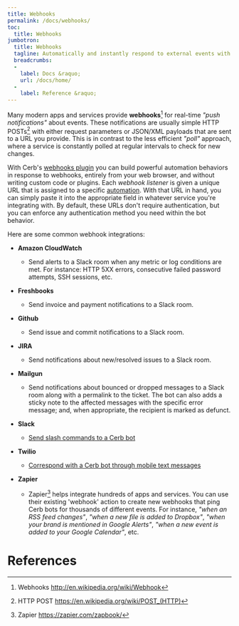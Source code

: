 ```yaml
---
title: Webhooks
permalink: /docs/webhooks/
toc:
  title: Webhooks
jumbotron:
  title: Webhooks
  tagline: Automatically and instantly respond to external events with bots
  breadcrumbs:
  -
    label: Docs &raquo;
    url: /docs/home/
  -
    label: Reference &raquo;
---
```


Many modern apps and services provide **webhooks**[^webhooks] for real-time _"push notifications"_ about events.  These notifications are usually simple HTTP POSTs[^http-post] with either request parameters or JSON/XML payloads that are sent to a URL you provide.  This is in contrast to the less efficient _"poll"_ approach, where a service is constantly polled at regular intervals to check for new changes.

With Cerb's [webhooks plugin](/guides/webhooks/configure/) you can build powerful automation behaviors in response to webhooks, entirely from your web browser, and without writing custom code or plugins.  Each _webhook listener_ is given a unique URL that is assigned to a specific [automation](/docs/automations/).  With that URL in hand, you can simply paste it into the appropriate field in whatever service you're integrating with.  By default, these URLs don't require authentication, but you can enforce any authentication method you need within the bot behavior.

Here are some common webhook integrations:

- **Amazon CloudWatch**
  - Send alerts to a Slack room when any metric or log conditions are met.  For instance: HTTP 5XX errors, consecutive failed password attempts, SSH sessions, etc.

- **Freshbooks**
  - Send invoice and payment notifications to a Slack room.

- **Github**
  - Send issue and commit notifications to a Slack room.

- **JIRA**
  - Send notifications about new/resolved issues to a Slack room.

- **Mailgun**
  - Send notifications about bounced or dropped messages to a Slack room along with a permalink to the ticket.  The bot can also adds a sticky note to the affected messages with the specific error message; and, when appropriate, the recipient is marked as defunct.

- **Slack**
  - [Send slash commands to a Cerb bot](/guides/integrations/slack/slash-commands/)

- **Twilio**
  - [Correspond with a Cerb bot through mobile text messages](/guides/integrations/twilio/)

- **Zapier**
  - Zapier[^zapier] helps integrate hundreds of apps and services.  You can use their existing 'webhook' action to create new webhooks that ping Cerb bots for thousands of different events.  For instance, _"when an RSS feed changes"_, _"when a new file is added to Dropbox"_, _"when your brand is mentioned in Google Alerts"_, _"when a new event is added to your Google Calendar"_, etc.

# References

[^http-post]: HTTP POST <https://en.wikipedia.org/wiki/POST_(HTTP)>

[^webhooks]: Webhooks <http://en.wikipedia.org/wiki/Webhook>

[^zapier]: Zapier <https://zapier.com/zapbook/>